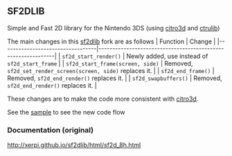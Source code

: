 ## SF2DLIB


Simple and Fast 2D library for the Nintendo 3DS (using [citro3d] and [ctrulib])

The main changes in this [sf2dlib] fork are as follows
| Function                         | Change                                                       |
|----------------------------------|--------------------------------------------------------------|
| `sf2d_start_render()`            | Newly added, use instead of `sf2d_start_frame`               |
| `sf2d_start_frame(screen, side)` | Removed, `sf2d_set_render_screen(screen, side)` replaces it. |
| `sf2d_end_frame()`               | Removed, `sf2d_end_render()` replaces it.                    |
| `sf2d_swapbuffers()`             | Removed, `sf2d_end_render()` replaces it.                    |


These changes are to make the code more consistent with [citro3d].

See the [sample] to see the new code flow


### Documentation (original)
http://xerpi.github.io/sf2dlib/html/sf2d_8h.html

[//]: # (These are reference links used in the body of this note and get stripped out when the markdown processor does its job. There is no need to format nicely because it shouldn't be seen. Thanks SO - http://stackoverflow.com/questions/4823468/store-comments-in-markdown-syntax)


[citro3d]: <https://github.com/fincs/citro3d>
[ctrulib]: <https://github.com/smealum/ctrulib>
[sample]: <https://github.com/TricksterGuy/sf2dlib/blob/master/sample/source/main.c>
[sf2dlib]: <https://github.com/xerpi/sf2dlib>
